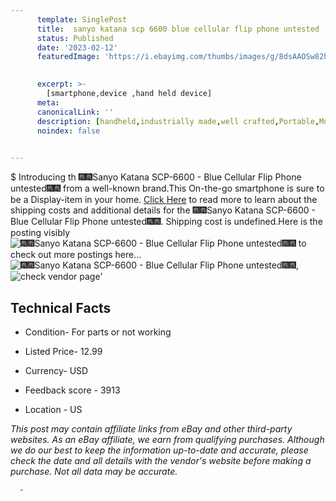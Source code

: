 ```yaml
---
      template: SinglePost
      title:  sanyo katana scp 6600 blue cellular flip phone untested 
      status: Published
      date: '2023-02-12'
      featuredImage: 'https://i.ebayimg.com/thumbs/images/g/8dsAAOSw82hixKRo/s-l225.jpg'
       

      excerpt: >-
        [smartphone,device ,hand held device]
      meta:
      canonicalLink: ''
      description: [handheld,industrially made,well crafted,Portable,Mobile,Compact,Convenient,Lightweight,Maneuverable,Man-portable,Miniature,Carriable,Hand-held,Light,Holdable,Transportable,Mobile device,Pocket-sized,On-the-go,Wireless,Cordless,Compact size,Convenient size, smartphone,device ,hand held device]
      noindex: false
      

---
```

$
      Introducing th 🎆🎆Sanyo Katana SCP-6600 - Blue Cellular Flip Phone untested🎆🎆 from a well-known brand.This On-the-go smartphone is sure to be a Display-item in your home. [Click Here](https://www.ebay.com/itm/304789713196?hash=item46f6e1f12c%3Ag%3A8dsAAOSw82hixKRo&mkevt=1&mkcid=1&mkrid=711-53200-19255-0&campid=%253CePNCampaignId%253E&customid=%253CreferenceId%253E&toolid=10049) to read more to learn about the shipping costs and additional details for the 🎆🎆Sanyo Katana SCP-6600 - Blue Cellular Flip Phone untested🎆🎆. Shipping cost is undefined.Here is the posting visibly ![🎆🎆Sanyo Katana SCP-6600 - Blue Cellular Flip Phone untested🎆🎆](https://i.ebayimg.com/thumbs/images/g/8dsAAOSw82hixKRo/s-l225.jpg) to check out more postings here... ![🎆🎆Sanyo Katana SCP-6600 - Blue Cellular Flip Phone untested🎆🎆](https://i.ebayimg.com/images/g/8dsAAOSw82hixKRo/s-l1600.jpg), ![check vendor page](https://origin-galleryplus.ebayimg.com/ws/web/304789713196_2_0_1/225x225.jpg,https://origin-galleryplus.ebayimg.com/ws/web/304789713196_3_0_1/225x225.jpg,https://origin-galleryplus.ebayimg.com/ws/web/304789713196_4_0_1/225x225.jpg,https://origin-galleryplus.ebayimg.com/ws/web/304789713196_5_0_1/225x225.jpg,https://origin-galleryplus.ebayimg.com/ws/web/304789713196_6_0_1/225x225.jpg)'

      

 ## Technical Facts 



     
      

 - Condition- For parts or not working 


      

 - Listed Price- 12.99 


      

 - Currency- USD 


      

 - Feedback score - 3913 


      

 - Location - US 


      
      

 *_This post may contain affiliate links from eBay and other third-party websites. As an eBay affiliate, we earn from qualifying purchases. Although we do our best to keep the information up-to-date and accurate, please check the date and all details with the vendor's website before making a purchase. Not all data may be accurate._*




      -
